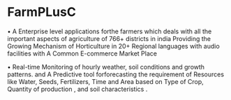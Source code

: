 # FarmPLusC
• A Enterprise level applications forthe farmers which deals with all the
important aspects of agriculture of 766+ districts in india Providing the
Growing Mechanism of Horticulture in 20+ Regional languages with audio
facilities with A Common E-commerce Market Place


• Real-time Monitoring of hourly weather, soil conditions and growth patterns.
and A Predictive tool forforecasting the requirement of Resources like Water,
Seeds, Fertilizers, Time and Area based on Type of Crop, Quantity of
production , and soil characteristics .
